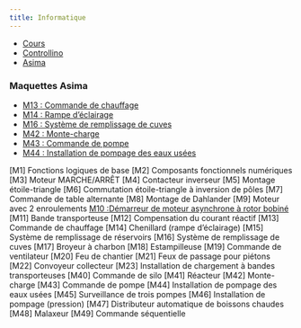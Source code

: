 ```yaml
---
title: Informatique
---
```


- [Cours](../programmationc)
- [Controllino](controllino)
- [Asima](asima)

### Maquettes Asima

- [M13 : Commande de chauffage](asima/m13)
- [M14 : Rampe d’éclairage](asima/m14)
- [M16 : Système de remplissage de cuves](asima/m16)
- [M42 : Monte-charge](asima/m42)
- [M43 : Commande de pompe](asima/m43)
- [M44 : Installation de pompage des eaux usées](asima/m44)


[M1] Fonctions logiques de base
[M2] Composants fonctionnels numériques
[M3] Moteur MARCHE/ARRÊT
[M4] Contacteur inverseur
[M5] Montage étoile-triangle
[M6] Commutation étoile-triangle à inversion de pôles
[M7] Commande de table alternante
[M8] Montage de Dahlander
[M9] Moteur avec 2 enroulements
[M10 :Démarreur de moteur asynchrone à rotor bobiné](asima/m10)
[M11]
 Bande transporteuse
[M12]
 Compensation du courant réactif
[M13]
 Commande de chauffage
[M14]
 Chenillard (rampe d’éclairage)
[M15]
 Système de remplissage de réservoirs
[M16]
 Système de remplissage de cuves
[M17]
 Broyeur à charbon
[M18]
 Estampilleuse
[M19]
 Commande de ventilateur
[M20]
 Feu de chantier
[M21]
 Feux de passage pour piétons
[M22]
 Convoyeur collecteur
[M23]
 Installation de chargement à bandes transporteuses
[M40]
 Commande de silo
[M41]
 Réacteur
[M42]
 Monte-charge
[M43]
 Commande de pompe
[M44]
 Installation de pompage des eaux usées
[M45]
 Surveillance de trois pompes
[M46]
 Installation de pompage (pression)
[M47]
 Distributeur automatique de boissons chaudes
[M48]
 Malaxeur
[M49]
 Commande séquentielle

